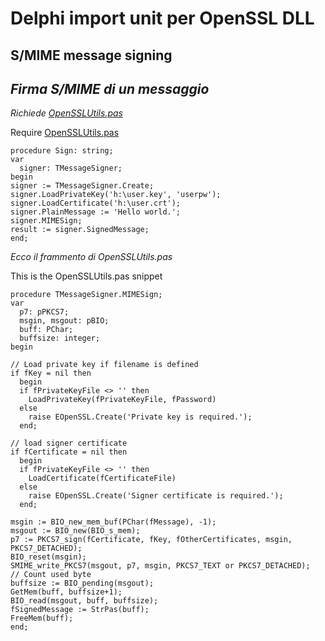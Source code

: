 # Delphi import unit per OpenSSL DLL

## S/MIME message signing
## _Firma S/MIME di un messaggio_

_Richiede [OpenSSLUtils.pas](OpenSSLUtils.pas)_

Require [OpenSSLUtils.pas](OpenSSLUtils.pas)

```
procedure Sign: string;
var
  signer: TMessageSigner;
begin
signer := TMessageSigner.Create;
signer.LoadPrivateKey('h:\user.key', 'userpw');
signer.LoadCertificate('h:\user.crt');
signer.PlainMessage := 'Hello world.';
signer.MIMESign;
result := signer.SignedMessage;
end;
```

_Ecco il frammento di OpenSSLUtils.pas_

This is the OpenSSLUtils.pas snippet

```
procedure TMessageSigner.MIMESign;
var
  p7: pPKCS7;
  msgin, msgout: pBIO;
  buff: PChar;
  buffsize: integer;
begin

// Load private key if filename is defined
if fKey = nil then
  begin
  if fPrivateKeyFile <> '' then
    LoadPrivateKey(fPrivateKeyFile, fPassword)
  else
    raise EOpenSSL.Create('Private key is required.');
  end;

// load signer certificate
if fCertificate = nil then
  begin
  if fPrivateKeyFile <> '' then
    LoadCertificate(fCertificateFile)
  else
    raise EOpenSSL.Create('Signer certificate is required.');
  end;

msgin := BIO_new_mem_buf(PChar(fMessage), -1);
msgout := BIO_new(BIO_s_mem);
p7 := PKCS7_sign(fCertificate, fKey, fOtherCertificates, msgin, PKCS7_DETACHED);
BIO_reset(msgin);
SMIME_write_PKCS7(msgout, p7, msgin, PKCS7_TEXT or PKCS7_DETACHED);
// Count used byte
buffsize := BIO_pending(msgout);
GetMem(buff, buffsize+1);
BIO_read(msgout, buff, buffsize);
fSignedMessage := StrPas(buff);
FreeMem(buff);
end;
```

